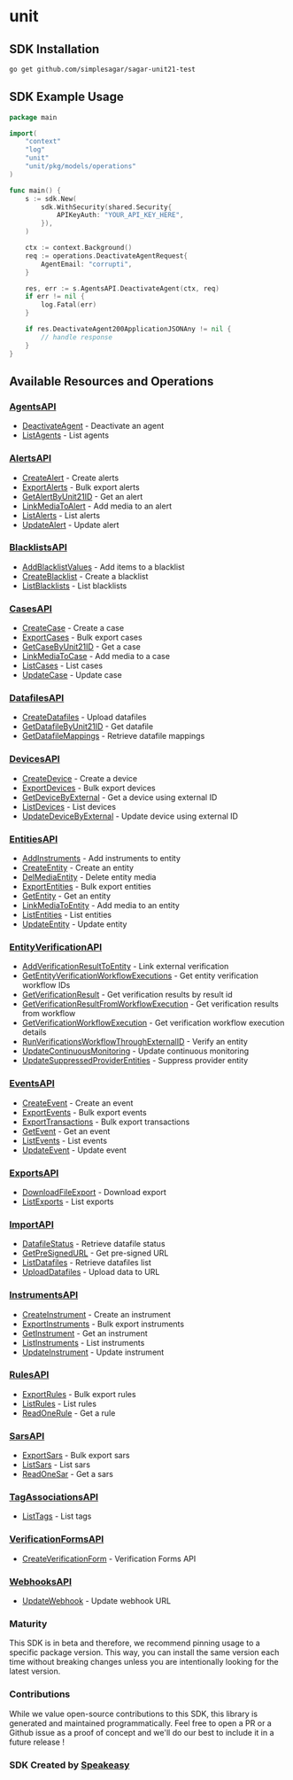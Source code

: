 # unit

<!-- Start SDK Installation -->
## SDK Installation

```bash
go get github.com/simplesagar/sagar-unit21-test
```
<!-- End SDK Installation -->

## SDK Example Usage
<!-- Start SDK Example Usage -->
```go
package main

import(
	"context"
	"log"
	"unit"
	"unit/pkg/models/operations"
)

func main() {
    s := sdk.New(
        sdk.WithSecurity(shared.Security{
            APIKeyAuth: "YOUR_API_KEY_HERE",
        }),
    )

    ctx := context.Background()    
    req := operations.DeactivateAgentRequest{
        AgentEmail: "corrupti",
    }

    res, err := s.AgentsAPI.DeactivateAgent(ctx, req)
    if err != nil {
        log.Fatal(err)
    }

    if res.DeactivateAgent200ApplicationJSONAny != nil {
        // handle response
    }
}
```
<!-- End SDK Example Usage -->

<!-- Start SDK Available Operations -->
## Available Resources and Operations


### [AgentsAPI](docs/agentsapi/README.md)

* [DeactivateAgent](docs/agentsapi/README.md#deactivateagent) - Deactivate an agent
* [ListAgents](docs/agentsapi/README.md#listagents) - List agents

### [AlertsAPI](docs/alertsapi/README.md)

* [CreateAlert](docs/alertsapi/README.md#createalert) - Create alerts
* [ExportAlerts](docs/alertsapi/README.md#exportalerts) - Bulk export alerts
* [GetAlertByUnit21ID](docs/alertsapi/README.md#getalertbyunit21id) - Get an alert
* [LinkMediaToAlert](docs/alertsapi/README.md#linkmediatoalert) - Add media to an alert
* [ListAlerts](docs/alertsapi/README.md#listalerts) - List alerts
* [UpdateAlert](docs/alertsapi/README.md#updatealert) - Update alert

### [BlacklistsAPI](docs/blacklistsapi/README.md)

* [AddBlacklistValues](docs/blacklistsapi/README.md#addblacklistvalues) - Add items to a blacklist
* [CreateBlacklist](docs/blacklistsapi/README.md#createblacklist) - Create a blacklist
* [ListBlacklists](docs/blacklistsapi/README.md#listblacklists) - List blacklists

### [CasesAPI](docs/casesapi/README.md)

* [CreateCase](docs/casesapi/README.md#createcase) - Create a case
* [ExportCases](docs/casesapi/README.md#exportcases) - Bulk export cases
* [GetCaseByUnit21ID](docs/casesapi/README.md#getcasebyunit21id) - Get a case
* [LinkMediaToCase](docs/casesapi/README.md#linkmediatocase) - Add media to a case
* [ListCases](docs/casesapi/README.md#listcases) - List cases
* [UpdateCase](docs/casesapi/README.md#updatecase) - Update case

### [DatafilesAPI](docs/datafilesapi/README.md)

* [CreateDatafiles](docs/datafilesapi/README.md#createdatafiles) - Upload datafiles
* [GetDatafileByUnit21ID](docs/datafilesapi/README.md#getdatafilebyunit21id) - Get datafile
* [GetDatafileMappings](docs/datafilesapi/README.md#getdatafilemappings) - Retrieve datafile mappings

### [DevicesAPI](docs/devicesapi/README.md)

* [CreateDevice](docs/devicesapi/README.md#createdevice) - Create a device
* [ExportDevices](docs/devicesapi/README.md#exportdevices) - Bulk export devices
* [GetDeviceByExternal](docs/devicesapi/README.md#getdevicebyexternal) - Get a device using external ID
* [ListDevices](docs/devicesapi/README.md#listdevices) - List devices
* [UpdateDeviceByExternal](docs/devicesapi/README.md#updatedevicebyexternal) - Update device using external ID

### [EntitiesAPI](docs/entitiesapi/README.md)

* [AddInstruments](docs/entitiesapi/README.md#addinstruments) - Add instruments to entity
* [CreateEntity](docs/entitiesapi/README.md#createentity) - Create an entity
* [DelMediaEntity](docs/entitiesapi/README.md#delmediaentity) - Delete entity media
* [ExportEntities](docs/entitiesapi/README.md#exportentities) - Bulk export entities
* [GetEntity](docs/entitiesapi/README.md#getentity) - Get an entity
* [LinkMediaToEntity](docs/entitiesapi/README.md#linkmediatoentity) - Add media to an entity
* [ListEntities](docs/entitiesapi/README.md#listentities) - List entities
* [UpdateEntity](docs/entitiesapi/README.md#updateentity) - Update entity

### [EntityVerificationAPI](docs/entityverificationapi/README.md)

* [AddVerificationResultToEntity](docs/entityverificationapi/README.md#addverificationresulttoentity) - Link external verification
* [GetEntityVerificationWorkflowExecutions](docs/entityverificationapi/README.md#getentityverificationworkflowexecutions) - Get entity verification workflow IDs
* [GetVerificationResult](docs/entityverificationapi/README.md#getverificationresult) - Get verification results by result id
* [GetVerificationResultFromWorkflowExecution](docs/entityverificationapi/README.md#getverificationresultfromworkflowexecution) - Get verification results from workflow
* [GetVerificationWorkflowExecution](docs/entityverificationapi/README.md#getverificationworkflowexecution) - Get verification workflow execution details
* [RunVerificationsWorkflowThroughExternalID](docs/entityverificationapi/README.md#runverificationsworkflowthroughexternalid) - Verify an entity
* [UpdateContinuousMonitoring](docs/entityverificationapi/README.md#updatecontinuousmonitoring) - Update continuous monitoring
* [UpdateSuppressedProviderEntities](docs/entityverificationapi/README.md#updatesuppressedproviderentities) - Suppress provider entity

### [EventsAPI](docs/eventsapi/README.md)

* [CreateEvent](docs/eventsapi/README.md#createevent) - Create an event
* [ExportEvents](docs/eventsapi/README.md#exportevents) - Bulk export events
* [ExportTransactions](docs/eventsapi/README.md#exporttransactions) - Bulk export transactions
* [GetEvent](docs/eventsapi/README.md#getevent) - Get an event
* [ListEvents](docs/eventsapi/README.md#listevents) - List events
* [UpdateEvent](docs/eventsapi/README.md#updateevent) - Update event

### [ExportsAPI](docs/exportsapi/README.md)

* [DownloadFileExport](docs/exportsapi/README.md#downloadfileexport) - Download export
* [ListExports](docs/exportsapi/README.md#listexports) - List exports

### [ImportAPI](docs/importapi/README.md)

* [DatafileStatus](docs/importapi/README.md#datafilestatus) - Retrieve datafile status
* [GetPreSignedURL](docs/importapi/README.md#getpresignedurl) - Get pre-signed URL
* [ListDatafiles](docs/importapi/README.md#listdatafiles) - Retrieve datafiles list
* [UploadDatafiles](docs/importapi/README.md#uploaddatafiles) - Upload data to URL

### [InstrumentsAPI](docs/instrumentsapi/README.md)

* [CreateInstrument](docs/instrumentsapi/README.md#createinstrument) - Create an instrument
* [ExportInstruments](docs/instrumentsapi/README.md#exportinstruments) - Bulk export instruments
* [GetInstrument](docs/instrumentsapi/README.md#getinstrument) - Get an instrument
* [ListInstruments](docs/instrumentsapi/README.md#listinstruments) - List instruments
* [UpdateInstrument](docs/instrumentsapi/README.md#updateinstrument) - Update instrument

### [RulesAPI](docs/rulesapi/README.md)

* [ExportRules](docs/rulesapi/README.md#exportrules) - Bulk export rules
* [ListRules](docs/rulesapi/README.md#listrules) - List rules
* [ReadOneRule](docs/rulesapi/README.md#readonerule) - Get a rule

### [SarsAPI](docs/sarsapi/README.md)

* [ExportSars](docs/sarsapi/README.md#exportsars) - Bulk export sars
* [ListSars](docs/sarsapi/README.md#listsars) - List sars
* [ReadOneSar](docs/sarsapi/README.md#readonesar) - Get a sars

### [TagAssociationsAPI](docs/tagassociationsapi/README.md)

* [ListTags](docs/tagassociationsapi/README.md#listtags) - List tags

### [VerificationFormsAPI](docs/verificationformsapi/README.md)

* [CreateVerificationForm](docs/verificationformsapi/README.md#createverificationform) - Verification Forms API

### [WebhooksAPI](docs/webhooksapi/README.md)

* [UpdateWebhook](docs/webhooksapi/README.md#updatewebhook) - Update webhook URL
<!-- End SDK Available Operations -->

### Maturity

This SDK is in beta and therefore, we recommend pinning usage to a specific package version.
This way, you can install the same version each time without breaking changes unless you are intentionally
looking for the latest version.

### Contributions

While we value open-source contributions to this SDK, this library is generated and maintained programmatically.
Feel free to open a PR or a Github issue as a proof of concept and we'll do our best to include it in a future release !

### SDK Created by [Speakeasy](https://docs.speakeasyapi.dev/docs/using-speakeasy/client-sdks)
